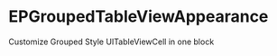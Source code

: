 EPGroupedTableViewAppearance
============================

Customize Grouped Style UITableViewCell in one block
